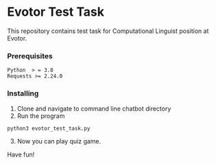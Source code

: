 # Evotor Test Task
This repository contains test task for Computational Linguist position at Evotor.

### Prerequisites

```
Python  > = 3.8
Requests >= 2.24.0
```

### Installing

1. Clone and navigate to command line chatbot directory
2.  Run the program
 ```
python3 evotor_test_task.py
```
3.  Now you can play quiz game.

Have fun!

